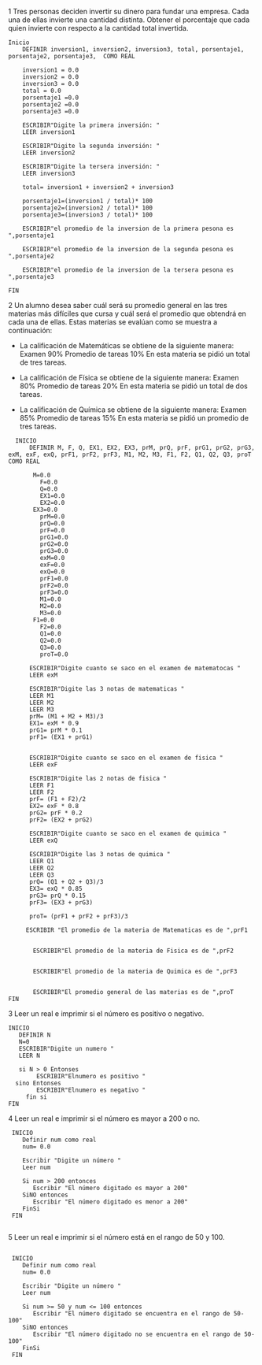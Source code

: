 1  Tres personas deciden invertir su dinero para fundar una empresa. Cada una de ellas invierte una cantidad distinta. Obtener el porcentaje que cada quien invierte con respecto a la cantidad total invertida.

```
Inicio
    DEFINIR inversion1, inversion2, inversion3, total, porsentaje1, porsentaje2, porsentaje3,  COMO REAL
    
    inversion1 = 0.0
    inversion2 = 0.0
    inversion3 = 0.0 
    total = 0.0
    porsentaje1 =0.0
    porsentaje2 =0.0
    porsentaje3 =0.0

    ESCRIBIR"Digite la primera inversión: "
    LEER inversion1

    ESCRIBIR"Digite la segunda inversión: "
    LEER inversion2

    ESCRIBIR"Digite la tersera inversión: "
    LEER inversion3

    total= inversion1 + inversion2 + inversion3

    porsentaje1=(inversion1 / total)* 100
    porsentaje2=(inversion2 / total)* 100
    porsentaje3=(inversion3 / total)* 100

    ESCRIBIR"el promedio de la inversion de la primera pesona es ",porsentaje1

    ESCRIBIR"el promedio de la inversion de la segunda pesona es ",porsentaje2

    ESCRIBIR"el promedio de la inversion de la tersera pesona es ",porsentaje3
    
FIN
```
2 Un alumno desea saber cuál será su promedio general en las tres materias más difíciles que cursa y cuál será el promedio que obtendrá en cada una de ellas. Estas materias se evalúan como se muestra a continuación:

- La calificación de Matemáticas se obtiene de la siguiente manera: Examen 90% Promedio de tareas 10% En esta materia se pidió un total de tres tareas.

- La calificación de Física se obtiene de la siguiente manera: Examen 80% Promedio de tareas 20% En esta materia se pidió un total de dos tareas.

- La calificación de Química se obtiene de la siguiente manera: Examen 85% Promedio de tareas 15% En esta materia se pidió un promedio de tres tareas.
```
  INICIO
      DEFINIR M, F, Q, EX1, EX2, EX3, prM, prQ, prF, prG1, prG2, prG3, exM, exF, exQ, prF1, prF2, prF3, M1, M2, M3, F1, F2, Q1, Q2, Q3, proT COMO REAL
  
       M=0.0 
	     F=0.0 
	     Q=0.0
	     EX1=0.0 
	     EX2=0.0 
       EX3=0.0 
	     prM=0.0 
	     prQ=0.0 
	     prF=0.0
	     prG1=0.0 
	     prG2=0.0 
	     prG3=0.0 
	     exM=0.0 
	     exF=0.0 
	     exQ=0.0 
	     prF1=0.0 
	     prF2=0.0 
	     prF3=0.0 
	     M1=0.0 
	     M2=0.0 
	     M3=0.0 
       F1=0.0
	     F2=0.0 
	     Q1=0.0 
	     Q2=0.0 
	     Q3=0.0
	     proT=0.0

      ESCRIBIR"Digite cuanto se saco en el examen de matematocas "
      LEER exM

      ESCRIBIR"Digite las 3 notas de matematicas "
      LEER M1
      LEER M2
      LEER M3
      prM= (M1 + M2 + M3)/3
      EX1= exM * 0.9
      prG1= prM * 0.1
      prF1= (EX1 + prG1)


      ESCRIBIR"Digite cuanto se saco en el examen de fisica "
      LEER exF

      ESCRIBIR"Digite las 2 notas de fisica "
      LEER F1
      LEER F2
      prF= (F1 + F2)/2
      EX2= exF * 0.8
      prG2= prF * 0.2
      prF2= (EX2 + prG2)
    
      ESCRIBIR"Digite cuanto se saco en el examen de quimica "
      LEER exQ

      ESCRIBIR"Digite las 3 notas de quimica "
      LEER Q1
      LEER Q2
      LEER Q3
      prQ= (Q1 + Q2 + Q3)/3
      EX3= exQ * 0.85
      prG3= prQ * 0.15
      prF3= (EX3 + prG3)

      proT= (prF1 + prF2 + prF3)/3

     ESCRIBIR "El promedio de la materia de Matematicas es de ",prF1

	
	   ESCRIBIR"El promedio de la materia de Fisica es de ",prF2
	
	
	   ESCRIBIR"El promedio de la materia de Quimica es de ",prF3
	
	
	   ESCRIBIR"El promedio general de las materias es de ",proT
FIN
```

3 Leer un real e imprimir si el número es positivo o negativo.
```
INICIO
   DEFINIR N
   N=0
   ESCRIBIR"Digite un numero "
   LEER N

   si N > 0 Entonses
        ESCRIBIR"Elnumero es positivo "
  sino Entonses
        ESCRIBIR"Elnumero es negativo "
     fin si
FIN
```
4 Leer un real e imprimir si el número es mayor a 200 o no.
```
 INICIO
    Definir num como real 
    num= 0.0

    Escribir "Digite un número "
    Leer num 

    Si num > 200 entonces
       Escribir "El número digitado es mayor a 200"
    SiNO entonces
       Escribir "El número digitado es menor a 200"
    FinSi   
 FIN 


```
5 Leer un real e imprimir si el número está en el rango de 50 y 100.
```
   
 INICIO
    Definir num como real 
    num= 0.0

    Escribir "Digite un número "
    Leer num 

    Si num >= 50 y num <= 100 entonces
       Escribir "El número digitado se encuentra en el rango de 50-100"
    SiNO entonces
       Escribir "El número digitado no se encuentra en el rango de 50-100"
    FinSi   
 FIN 


```
    
